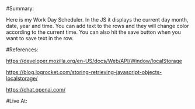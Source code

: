 #Summary:

Here is my Work Day Scheduler. In the JS it displays the current day month, date, year and time. You can add text to the rows and they will change color according to the current time. You can also hit the save button when you want to save text in the row.

#References:

https://developer.mozilla.org/en-US/docs/Web/API/Window/localStorage

https://blog.logrocket.com/storing-retrieving-javascript-objects-localstorage/

https://chat.openai.com/




#Live At:



